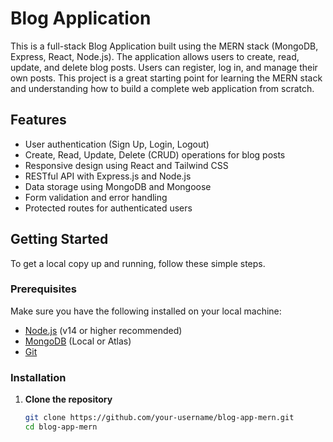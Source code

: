# Blog Application

This is a full-stack Blog Application built using the MERN stack (MongoDB, Express, React, Node.js). The application allows users to create, read, update, and delete blog posts. Users can register, log in, and manage their own posts. This project is a great starting point for learning the MERN stack and understanding how to build a complete web application from scratch.

## Features

- User authentication (Sign Up, Login, Logout)
- Create, Read, Update, Delete (CRUD) operations for blog posts
- Responsive design using React and Tailwind CSS
- RESTful API with Express.js and Node.js
- Data storage using MongoDB and Mongoose
- Form validation and error handling
- Protected routes for authenticated users

## Getting Started

To get a local copy up and running, follow these simple steps.

### Prerequisites

Make sure you have the following installed on your local machine:

- [Node.js](https://nodejs.org/en/) (v14 or higher recommended)
- [MongoDB](https://www.mongodb.com/try/download/community) (Local or Atlas)
- [Git](https://git-scm.com/)

### Installation

1. **Clone the repository**

   ```bash
   git clone https://github.com/your-username/blog-app-mern.git
   cd blog-app-mern
